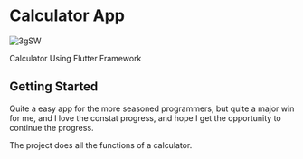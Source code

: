 # Calculator App

![3gSW](https://user-images.githubusercontent.com/91054021/141665464-239858a7-24b3-4ae1-8920-2b965134d0db.gif)

Calculator Using Flutter Framework

## Getting Started

Quite a easy app for the more seasoned programmers, but quite a major win for me, and I love the constat progress, 
and hope I get the opportunity to continue the progress.

The project does all the functions of a calculator.
